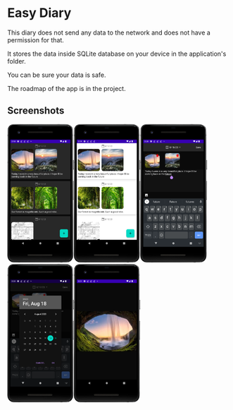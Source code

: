# Easy Diary

This diary does not send any data to the network and does not have a permission for that.

It stores the data inside SQLite database on your device in the application's folder.

You can be sure your data is safe.

The roadmap of the app is in the project.

## Screenshots

<img src="/screenshots/screenshot1.png" width="30%"/><img src="/screenshots/screenshot2.png" width="30%"/><img src="/screenshots/screenshot3.png" width="30%"/><img src="/screenshots/screenshot4.png" width="30%"/><img src="/screenshots/screenshot5.png" width="30%"/>

